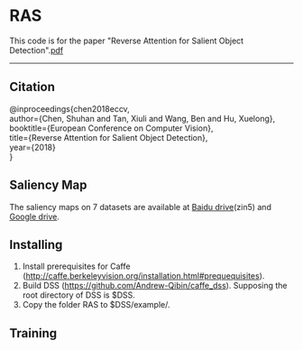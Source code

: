 # RAS
This code is for the paper "Reverse Attention for Salient Object Detection".[pdf](http://openaccess.thecvf.com/content_ECCV_2018/papers/Shuhan_Chen_Reverse_Attention_for_ECCV_2018_paper.pdf)

---

Citation
---
@inproceedings{chen2018eccv, <br>
author={Chen, Shuhan and Tan, Xiuli and Wang, Ben and Hu, Xuelong}, <br>
booktitle={European Conference on Computer Vision}, <br>
title={Reverse Attention for Salient Object Detection}, <br>
year={2018}<br>
} 

Saliency Map
---
The saliency maps on 7 datasets are available at [Baidu drive](https://pan.baidu.com/s/1fG-LO48CwZOeFIqH2Xvc2Q)(zin5) and [Google drive](https://drive.google.com/open?id=1OTgOYlZoTOFOIHwxEDBYkZbAS7L3UKcP).

Installing
---
1. Install prerequisites for Caffe (http://caffe.berkeleyvision.org/installation.html#prequequisites).<br>
2. Build DSS (https://github.com/Andrew-Qibin/caffe_dss). Supposing the root directory of DSS is $DSS.<br>
3. Copy the folder RAS to $DSS/example/.<br>

Training
---
